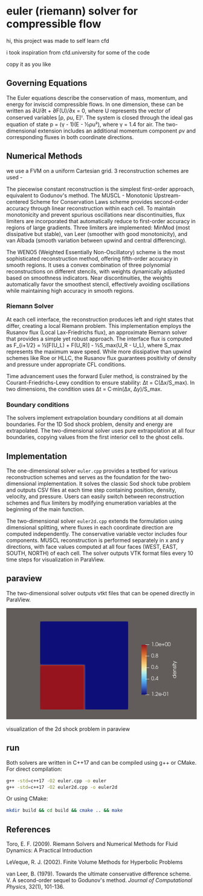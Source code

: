 # euler (riemann) solver for compressible flow


hi, this project was made to self learn cfd

i took inspiration from cfd.university for some of the code

copy it as you like


## Governing Equations

The Euler equations describe the conservation of mass, momentum, and energy for inviscid compressible flows. In one dimension, these can be written as ∂U/∂t + ∂F(U)/∂x = 0, where U represents the vector of conserved variables [ρ, ρu, E]ᵀ. The system is closed through the ideal gas equation of state p = (γ - 1)(E - ½ρu²), where γ = 1.4 for air. The two-dimensional extension includes an additional momentum component ρv and corresponding fluxes in both coordinate directions.

## Numerical Methods


we use a FVM on a uniform Cartesian grid. 3 reconstruction schemes are used -

The piecewise constant reconstruction is the simplest first-order approach, equivalent to Godunov's method. The MUSCL - Monotonic Upstream-centered Scheme for Conservation Laws scheme provides second-order accuracy through linear reconstruction within each cell. To maintain monotonicity and prevent spurious oscillations near discontinuities, flux limiters are incorporated that automatically reduce to first-order accuracy in regions of large gradients. Three limiters are implemented: MinMod (most dissipative but stable), van Leer (smoother with good monotonicity), and van Albada (smooth variation between upwind and central differencing).

The WENO5 (Weighted Essentially Non-Oscillatory) scheme is the most sophisticated reconstruction method, offering fifth-order accuracy in smooth regions. It uses a convex combination of three polynomial reconstructions on different stencils, with weights dynamically adjusted based on smoothness indicators. Near discontinuities, the weights automatically favor the smoothest stencil, effectively avoiding oscillations while maintaining high accuracy in smooth regions.

### Riemann Solver

At each cell interface, the reconstruction produces left and right states that differ, creating a local Riemann problem. This implementation employs the Rusanov flux (Local Lax-Friedrichs flux), an approximate Riemann solver that provides a simple yet robust approach. The interface flux is computed as F_{i+1/2} = ½[F(U_L) + F(U_R)] - ½S_max(U_R - U_L), where S_max represents the maximum wave speed. While more dissipative than upwind schemes like Roe or HLLC, the Rusanov flux guarantees positivity of density and pressure under appropriate CFL conditions.


Time advancement uses the forward Euler method,  is constrained by the  Courant-Friedrichs-Lewy condition to ensure stability: Δt = C(Δx/S_max). In two dimensions, the condition uses Δt = C·min(Δx, Δy)/S_max.

### Boundary conditions

The solvers implement extrapolation boundary conditions at all domain boundaries. For the 1D  Sod shock problem, density and energy are extrapolated. The two-dimensional solver uses pure extrapolation at all four boundaries, copying values from the first interior cell to the ghost cells.

## Implementation

The one-dimensional solver `euler.cpp` provides a testbed for various reconstruction schemes and serves as the foundation for the two-dimensional implementation. It solves the classic Sod shock tube problem and outputs CSV files at each time step containing position, density, velocity, and pressure. Users can easily switch between reconstruction schemes and flux limiters by modifying enumeration variables at the beginning of the main function.

The two-dimensional solver `euler2d.cpp` extends the formulation using dimensional splitting, where fluxes in each coordinate direction are computed independently. The conservative variable vector includes four components. MUSCL reconstruction is performed separately in x and y directions, with face values computed at all four faces (WEST, EAST, SOUTH, NORTH) of each cell. The solver outputs VTK format files every 10 time steps for visualization in ParaView.

## paraview

The two-dimensional solver outputs vtkt files that can be opened directly in ParaView.

![./screenshot.png](./screenshot.png)

visualization of the 2d shock problem in paraview

## run

Both solvers are written in C++17 and can be compiled using g++ or CMake. For direct compilation:

```bash
g++ -std=c++17 -O2 euler.cpp -o euler
g++ -std=c++17 -O2 euler2d.cpp -o euler2d
```

Or using CMake:

```bash
mkdir build && cd build && cmake .. && make
```


## References

Toro, E. F. (2009). Riemann Solvers and Numerical Methods for Fluid Dynamics: A Practical Introduction

LeVeque, R. J. (2002). Finite Volume Methods for Hyperbolic Problems

van Leer, B. (1979). Towards the ultimate conservative difference scheme. V. A second-order sequel to Godunov's method. *Journal of Computational Physics*, 32(1), 101-136.

